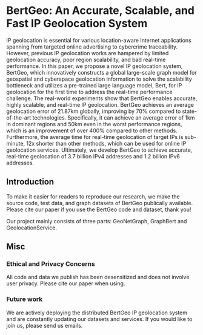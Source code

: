 # BertGeo: An Accurate, Scalable, and Fast IP Geolocation System
IP geolocation is essential for various location-aware Internet applications spanning from targeted online advertising to cybercrime traceability. However, previous IP geolocation works are hampered by limited geolocation accuracy, poor region scalability, and bad real-time performance. In this paper, we propose a novel IP geolocation system, BertGeo, which innovatively constructs a global large-scale graph model for geospatial and cyberspace geolocation information to solve the scalability bottleneck and utilizes a pre-trained large language model, Bert, for IP geolocation for the first time to address the real-time performance challenge. The real-world experiments show that BertGeo enables accurate, highly scalable, and real-time IP geolocation. BertGeo achieves an average geolocation error of 21.87km globally, improving by 70% compared to state-of-the-art technologies. Specifically, it can achieve an average error of 1km in dominant regions and 50km even in the worst performance regions, which is an improvement of over 400% compared to other methods. Furthermore, the average time for real-time geolocation of target IPs is sub-minute, 12x shorter than other methods, which can be used for online IP geolocation services. Ultimately, we develop BertGeo to achieve accurate, real-time geolocation of 3.7 billion IPv4 addresses and 1.2 billion IPv6 addresses. 

## Introduction
To make it easier for readers to reproduce our research, we make the source code, test data, and graph datasets of BertGeo publically available. Please cite our paper if you use the BertGeo code and dataset, thank you! 

Our project mainly consists of three parts: GeoNetGraph, GraphBert and GeolocationService. 

## Misc
### Ethical and Privacy Concerns
All code and data we publish has been desensitized and does not involve user privacy. Please cite our paper when using. 

### Future work
We are actively deploying the distributed BertGeo IP geolocation system and are constantly updating our datasets and services. If you would like to join us, please send us emails. 